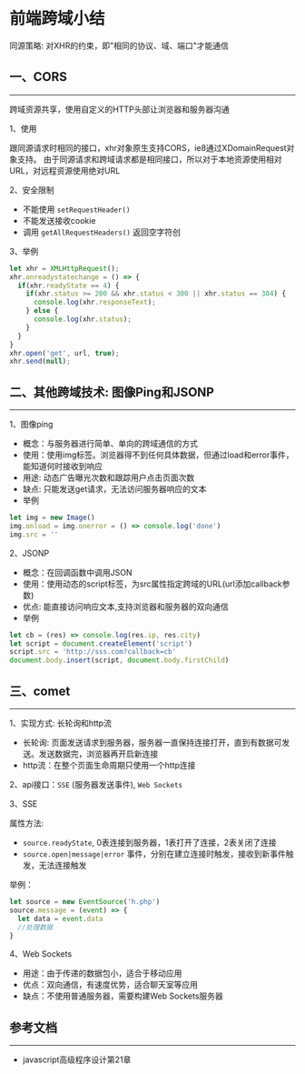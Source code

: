 <!-- 2017/5/8  -->

# 前端跨域小结

同源策略: 对XHR的约束，即"相同的协议、域、端口"才能通信

## 一、CORS

---

跨域资源共享，使用自定义的HTTP头部让浏览器和服务器沟通

1、使用

跟同源请求时相同的接口，xhr对象原生支持CORS，ie8通过XDomainRequest对象支持。
由于同源请求和跨域请求都是相同接口，所以对于本地资源使用相对URL，对远程资源使用绝对URL

2、安全限制

- 不能使用 `setRequestHeader()`
- 不能发送接收cookie
- 调用 `getAllRequestHeaders()` 返回空字符创

3、举例

```js
let xhr = XMLHttpRequest();
xhr.onreadystatechange = () => {
  if(xhr.readyState == 4) {
    if(xhr.status >= 200 && xhr.status < 300 || xhr.status == 304) {
      console.log(xhr.responseText);
    } else {
      console.log(xhr.status);
    }
  }
}
xhr.open('get', url, true);
xhr.send(null);
```

## 二、其他跨域技术: 图像Ping和JSONP

---

1、图像ping

- 概念：与服务器进行简单、单向的跨域通信的方式
- 使用：使用img标签。浏览器得不到任何具体数据，但通过load和error事件，能知道何时接收到响应
- 用途: 动态广告曝光次数和跟踪用户点击页面次数
- 缺点: 只能发送get请求，无法访问服务器响应的文本
- 举例

```js
let img = new Image()
img.onload = img.onerror = () => console.log('done')
img.src = ''
```

2、JSONP

- 概念：在回调函数中调用JSON
- 使用：使用动态的script标签，为src属性指定跨域的URL(url添加callback参数)
- 优点: 能直接访问响应文本,支持浏览器和服务器的双向通信
- 举例

```js
let cb = (res) => console.log(res.ip, res.city)
let script = document.createElement('script')
script.src = 'http://sss.com?callback=cb'
document.body.insert(script, document.body.firstChild)
```

## 三、comet

---

1、实现方式: 长轮询和http流

- 长轮询: 页面发送请求到服务器，服务器一直保持连接打开，直到有数据可发送。发送数据完，浏览器再开启新连接
- http流：在整个页面生命周期只使用一个http连接

2、api接口：`SSE` (服务器发送事件), `Web Sockets`

3、SSE

属性方法:

- `source.readyState`, 0表连接到服务器，1表打开了连接，2表关闭了连接
- `source.open|message|error` 事件，分别在建立连接时触发，接收到新事件触发，无法连接触发

举例：

```js
let source = new EventSource('h.php')
source.message = (event) => {
  let data = event.data
  //处理数据
}
```

4、Web Sockets

- 用途：由于传递的数据包小，适合于移动应用
- 优点：双向通信，有速度优势，适合聊天室等应用
- 缺点：不使用普通服务器，需要构建Web Sockets服务器

## 参考文档

---

- javascript高级程序设计第21章
